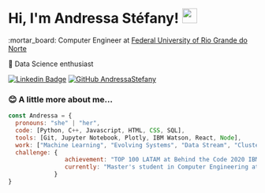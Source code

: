 # Hi, I'm Andressa Stéfany! <img src="https://raw.githubusercontent.com/MartinHeinz/MartinHeinz/master/wave.gif" width="30px">

<p>:mortar_board: Computer Engineer at <a href="https://ufrn.br/">Federal University of Rio Grande do Norte</a></p>

:game_die: Data Science enthusiast

[![Linkedin Badge](https://img.shields.io/badge/-LinkedIn-blue?style=flat&logo=LinkedIn&logoColor=white)](https://www.linkedin.com/in/andressastefany)
[![GitHub AndressaStefany](https://img.shields.io/github/followers/andressastefany?label=follow&style=social)](https://github.com/AndressaStefany)
<!-- [![Medium Badge](https://img.shields.io/badge/-Medium-000?style=flat&logo=Medium&logoColor=white)](https://medium.com/@SubaiDessa) -->


### :blush: A little more about me...  

```javascript
const Andressa = {
  pronouns: "she" | "her",
  code: [Python, C++, Javascript, HTML, CSS, SQL],
  tools: [Git, Jupyter Notebook, Plotly, IBM Watson, React, Node],
  work: ["Machine Learning", "Evolving Systems", "Data Stream", "Clustering"],
  challenge: {
                achievement: "TOP 100 LATAM at Behind the Code 2020 IBM Marathon",
                currently: "Master's student in Computer Engineering at Polytechnique Montréal"
             }
}
```
